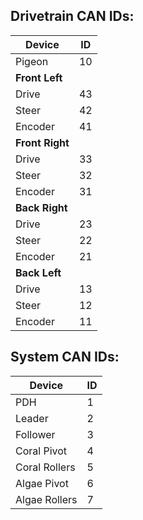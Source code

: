## Drivetrain CAN IDs:
|Device|ID|         
|----|----|             
| Pigeon | 10 |         
| **Front Left** | |   
| Drive | 43 | 
| Steer | 42 |
| Encoder | 41 |
| **Front Right** | |
| Drive | 33 |
| Steer | 32 |
| Encoder | 31 |
| **Back Right** | |
| Drive | 23 | 
| Steer | 22 | 
| Encoder | 21 |
| **Back Left** | |
| Drive | 13 | 
| Steer | 12 | 
| Encoder | 11 | 

## System CAN IDs: 
|Device|ID| 
|----|----|
| PDH | 1 |
| Leader | 2 | 
| Follower | 3 | 
| Coral Pivot | 4 |
| Coral Rollers | 5 | 
| Algae Pivot | 6 |
| Algae Rollers | 7 |
